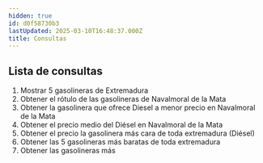 ```yaml
---
hidden: true
id: d0f58730b3
lastUpdated: 2025-03-10T16:48:37.000Z
title: Consultas
---
```

## Lista de consultas
1. Mostrar 5 gasolineras de Extremadura
2. Obtener el rótulo de las gasolineras de Navalmoral de la Mata
3. Obtener la gasolinera que ofrece Diesel a menor precio en Navalmoral de la Mata
4. Obtener el precio medio del Diésel en Navalmoral de la Mata
5. Obtener el precio la gasolinera más cara de toda extremadura (Diésel)
6. Obtener las 5 gasolineras más baratas de toda extremadura
7. Obtener las gasolineras más 
<!--stackedit_data:
eyJoaXN0b3J5IjpbMjIwMjAxMzk4XX0=
-->
